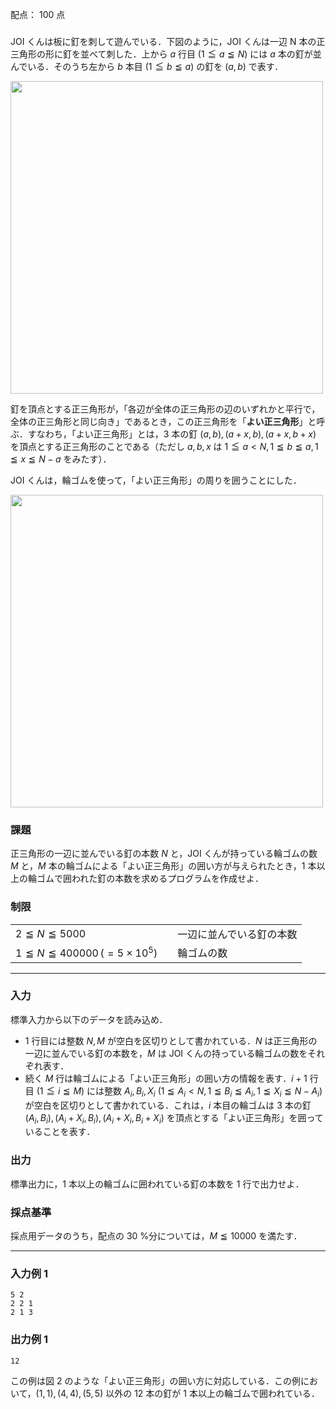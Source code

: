 配点： $100$ 点

###

JOI くんは板に釘を刺して遊んでいる．下図のように，JOI くんは一辺 N 本の正三角形の形に釘を並べて刺した．上から $a$ 行目 $(1\leqq a\leqq N)$ には $a$ 本の釘が並んでいる．そのうち左から $b$ 本目 $(1\leqq b\leqq a)$ の釘を $(a, b)$ で表す．

<img src="https://img.atcoder.jp/joi2012ho/t4-fig1.png" class="img-responsive center-block" style="width: 500px; max-width: 100%">

釘を頂点とする正三角形が，「各辺が全体の正三角形の辺のいずれかと平行で，全体の正三角形と同じ向き」であるとき，この正三角形を「**よい正三角形**」と呼ぶ．すなわち，「よい正三角形」とは，$3$ 本の釘 $(a, b), (a + x, b), (a + x, b + x)$ を頂点とする正三角形のことである（ただし $a, b, x$ は $1 \leqq a < N, 1 \leqq b \leqq a, 1 \leqq x \leqq N − a$ をみたす）．

JOI くんは，輪ゴムを使って，「よい正三角形」の周りを囲うことにした．

<img src="https://img.atcoder.jp/joi2012ho/t4-fig2.png" class="img-responsive center-block" style="width: 500px; max-width: 100%">

### 課題

正三角形の一辺に並んでいる釘の本数 $N$ と，JOI くんが持っている輪ゴムの数 $M$ と，$M$ 本の輪ゴムによる「よい正三角形」の囲い方が与えられたとき，$1$ 本以上の輪ゴムで囲われた釘の本数を求めるプログラムを作成せよ．

### 制限

|||
|---|---|
|$2 \leqq N \leqq 5000$&emsp;|一辺に並んでいる釘の本数|
|$1 \leqq N \leqq 400000 \,(= 5\times 10^5)$&emsp;|輪ゴムの数|

---

### 入力

標準入力から以下のデータを読み込め．

- $1$ 行目には整数 $N, M$ が空白を区切りとして書かれている．$N$ は正三角形の一辺に並んでいる釘の本数を，$M$ は JOI くんの持っている輪ゴムの数をそれぞれ表す．
- 続く $M$ 行は輪ゴムによる「よい正三角形」の囲い方の情報を表す．$i + 1$ 行目 $(1 \leqq i \leqq M)$ には整数 $A_i,B_i,X_i$ $(1\leqq A_i < N, 1\leqq B_i\leqq A_i , 1\leqq X_i \leqq N-A_i)$ が空白を区切りとして書かれている．これは，$i$ 本目の輪ゴムは $3$ 本の釘 $(A_i,B_i),(A_i+X_i,B_i),(A_i+X_i,B_i+X_i)$ を頂点とする「よい正三角形」を囲っていることを表す．

### 出力

標準出力に，$1$ 本以上の輪ゴムに囲われている釘の本数を $1$ 行で出力せよ．

### 採点基準

採点用データのうち，配点の $30$ %分については，$M\leqq 10000$ を満たす．

---

### 入力例 1

~~~
5 2
2 2 1
2 1 3
~~~

### 出力例 1

~~~
12
~~~

この例は図 $2$ のような「よい正三角形」の囲い方に対応している．この例において，$(1, 1), (4, 4), (5, 5)$ 以外の $12$ 本の釘が $1$ 本以上の輪ゴムで囲われている．
